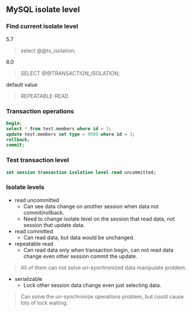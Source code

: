 ## MySQL isolate level

### Find current isolate level

5.7 
> select @@tx_isolation;

8.0
> SELECT @@TRANSACTION_ISOLATION;

default value
> REPEATABLE-READ

### Transaction operations

```sql
begin;
select * from test.members where id = 3;
update test.members set type = 9999 where id = 3;
rollback;
commit;
```


### Test transaction level

```sql
set session transaction isolation level read uncommitted;
```

### Isolate levels

* read uncommitted
  * Can see data change on another session when data not commit/rollback.
  * Need to change isolate level on the session that read data, not session that update data.
* read committed
  * Can read data, but data would be unchanged.
* repeatable read
  * Can read data only when transaction begin, can not read data change even other session commit the update.

> All of them can not solve un-synchronized data manipulate problem.

* serializable
  * Lock other session data change even just selecting data.

> Can solve the un-synchronize operations problem, but could cause lots of lock waiting.


